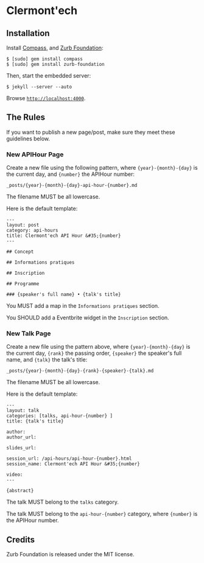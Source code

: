 Clermont'ech
============

## Installation

Install [Compass](http://compass-style.org/), and [Zurb
Foundation](http://foundation.zurb.com/docs/sass.html):

    $ [sudo] gem install compass
    $ [sudo] gem install zurb-foundation

Then, start the embedded server:

    $ jekyll --server --auto

Browse [`http://localhost:4000`](http://localhost:4000).


## The Rules

If you want to publish a new page/post, make sure they meet these guidelines
below.

### New APIHour Page

Create a new file using the following pattern, where `{year}-{month}-{day}` is
the current day, and `{number}` the APIHour number:

    _posts/{year}-{month}-{day}-api-hour-{number}.md

The filename MUST be all lowercase.

Here is the default template:

    ---
    layout: post
    category: api-hours
    title: Clermont'ech API Hour &#35;{number}
    ---

    ## Concept

    ## Informations pratiques

    ## Inscription

    ## Programme

    ### {speaker's full name} • {talk's title}

You MUST add a map in the `Informations pratiques` section.

You SHOULD add a Eventbrite widget in the `Inscription` section.

### New Talk Page

Create a new file using the pattern above, where `{year}-{month}-{day}` is
the current day, `{rank}` the passing order, `{speaker}` the speaker's full
name, and `{talk}` the talk's title:

    _posts/{year}-{month}-{day}-{rank}-{speaker}-{talk}.md

The filename MUST be all lowercase.

Here is the default template:

    ---
    layout: talk
    categories: [talks, api-hour-{number} ]
    title: {talk's title}

    author:
    author_url:

    slides_url:

    session_url: /api-hours/api-hour-{number}.html
    session_name: Clermont'ech API Hour &#35;{number}

    video:
    ---

    {abstract}

The talk MUST belong to the `talks` category.

The talk MUST belong to the `api-hour-{number}` category, where `{number}` is
the APIHour number.


## Credits

Zurb Foundation is released under the MIT license.
